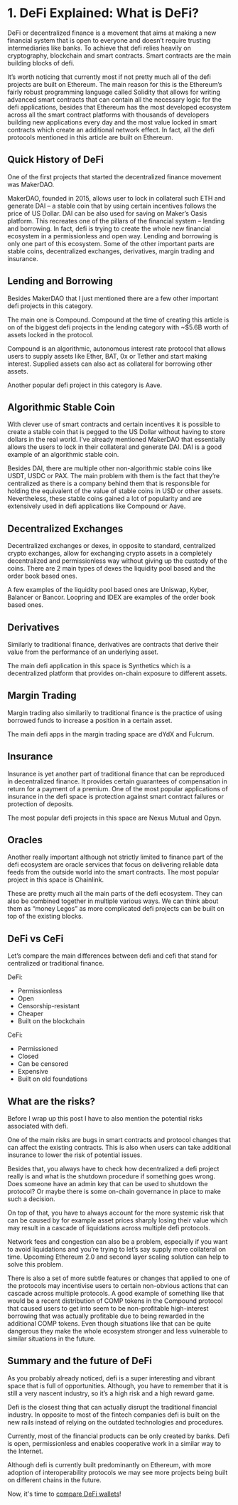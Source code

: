 # 1. DeFi Explained: What is DeFi?

DeFi or decentralized finance is a movement that aims at making a new financial system that is open to everyone and doesn’t require trusting intermediaries like banks. To achieve that defi relies heavily on cryptography, blockchain and smart contracts. Smart contracts are the main building blocks of defi.

It’s worth noticing that currently most if not pretty much all of the defi projects are built on Ethereum. The main reason for this is the Ethereum’s fairly robust programming language called Solidity that allows for writing advanced smart contracts that can contain all the necessary logic for the defi applications, besides that Ethereum has the most developed ecosystem across all the smart contract platforms with thousands of developers building new applications every day and the most value locked in smart contracts which create an additional network effect. In fact, all the defi protocols mentioned in this article are built on Ethereum.

## Quick History of DeFi

One of the first projects that started the decentralized finance movement was MakerDAO.

MakerDAO, founded in 2015, allows user to lock in collateral such ETH and generate DAI – a stable coin that by using certain incentives follows the price of US Dollar. DAI can be also used for saving on Maker’s Oasis platform. This recreates one of the pillars of the financial system – lending and borrowing. In fact, defi is trying to create the whole new financial ecosystem in a permissionless and open way. Lending and borrowing is only one part of this ecosystem. Some of the other important parts are stable coins, decentralized exchanges, derivatives, margin trading and insurance.

## Lending and Borrowing

Besides MakerDAO that I just mentioned there are a few other important defi projects in this category.

The main one is Compound. Compound at the time of creating this article is on of the biggest defi projects in the lending category with \~$5.6B worth of assets locked in the protocol.

Compound is an algorithmic, autonomous interest rate protocol that allows users to supply assets like Ether, BAT, 0x or Tether and start making interest. Supplied assets can also act as collateral for borrowing other assets.

Another popular defi project in this category is Aave.

## Algorithmic Stable Coin

With clever use of smart contracts and certain incentives it is possible to create a stable coin that is pegged to the US Dollar without having to store dollars in the real world. I’ve already mentioned MakerDAO that essentially allows the users to lock in their collateral and generate DAI. DAI is a good example of an algorithmic stable coin.

Besides DAI, there are multiple other non-algorithmic stable coins like USDT, USDC or PAX. The main problem with them is the fact that they’re centralized as there is a company behind them that is responsible for holding the equivalent of the value of stable coins in USD or other assets. Nevertheless, these stable coins gained a lot of popularity and are extensively used in defi applications like Compound or Aave.

## Decentralized Exchanges

Decentralized exchanges or dexes, in opposite to standard, centralized crypto exchanges, allow for exchanging crypto assets in a completely decentralized and permissionless way without giving up the custody of the coins. There are 2 main types of dexes the liquidity pool based and the order book based ones.

A few examples of the liquidity pool based ones are Uniswap, Kyber, Balancer or Bancor. Loopring and IDEX are examples of the order book based ones.

## Derivatives

Similarly to traditional finance, derivatives are contracts that derive their value from the performance of an underlying asset.

The main defi application in this space is Synthetics which is a decentralized platform that provides on-chain exposure to different assets.

## Margin Trading

Margin trading also similarily to traditional finance is the practice of using borrowed funds to increase a position in a certain asset.

The main defi apps in the margin trading space are dYdX and Fulcrum.

## Insurance

Insurance is yet another part of traditional finance that can be reproduced in decentralized finance. It provides certain guarantees of compensation in return for a payment of a premium. One of the most popular applications of insurance in the defi space is protection against smart contract failures or protection of deposits.

The most popular defi projects in this space are Nexus Mutual and Opyn.

## Oracles

Another really important although not strictly limited to finance part of the defi ecosystem are oracle services that focus on delivering reliable data feeds from the outside world into the smart contracts. The most popular project in this space is Chainlink.

These are pretty much all the main parts of the defi ecosystem. They can also be combined together in multiple various ways. We can think about them as “money Legos” as more complicated defi projects can be built on top of the existing blocks.

## DeFi vs CeFi

Let’s compare the main differences between defi and cefi that stand for centralized or traditional finance.

DeFi:

- Permissionless
- Open
- Censorship-resistant
- Cheaper
- Built on the blockchain

CeFi:

- Permissioned
- Closed
- Can be censored
- Expensive
- Built on old foundations

## What are the risks?

Before I wrap up this post I have to also mention the potential risks associated with defi.

One of the main risks are bugs in smart contracts and protocol changes that can affect the existing contracts. This is also when users can take additional insurance to lower the risk of potential issues.

Besides that, you always have to check how decentralized a defi project really is and what is the shutdown procedure if something goes wrong. Does someone have an admin key that can be used to shutdown the protocol? Or maybe there is some on-chain governance in place to make such a decision.

On top of that, you have to always account for the more systemic risk that can be caused by for example asset prices sharply losing their value which may result in a cascade of liquidations across multiple defi protocols.

Network fees and congestion can also be a problem, especially if you want to avoid liquidations and you’re trying to let’s say supply more collateral on time. Upcoming Ethereum 2.0 and second layer scaling solution can help to solve this problem.

There is also a set of more subtle features or changes that applied to one of the protocols may incentivise users to certain non-obvious actions that can cascade across multiple protocols. A good example of something like that would be a recent distribution of COMP tokens in the Compound protocol that caused users to get into seem to be non-profitable high-interest borrowing that was actually profitable due to being rewarded in the additional COMP tokens. Even though situations like that can be quite dangerous they make the whole ecosystem stronger and less vulnerable to similar situations in the future.

## Summary and the future of DeFi

As you probably already noticed, defi is a super interesting and vibrant space that is full of opportunities. Although, you have to remember that it is still a very nascent industry, so it’s a high risk and a high reward game.

Defi is the closest thing that can actually disrupt the traditional financial industry. In opposite to most of the fintech companies defi is built on the new rails instead of relying on the outdated technologies and procedures.

Currently, most of the financial products can be only created by banks. Defi is open, permissionless and enables cooperative work in a similar way to the Internet.

Although defi is currently built predominantly on Ethereum, with more adoption of interoperability protocols we may see more projects being built on different chains in the future.

Now, it's time to [compare DeFi wallets](https://www.reddit.com/r/CryptoCurrency/comments/mdjsrj/defi_explained_defi_wallets/)!
